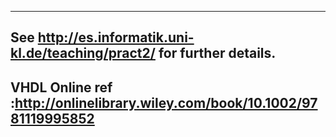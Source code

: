 -------------------------------------------------------------------------------------------
See http://es.informatik.uni-kl.de/teaching/pract2/ for further details.
--------------------------------------------------------------------------------------------
VHDL Online ref :http://onlinelibrary.wiley.com/book/10.1002/9781119995852
--------------------------------------------------------------------------------------------